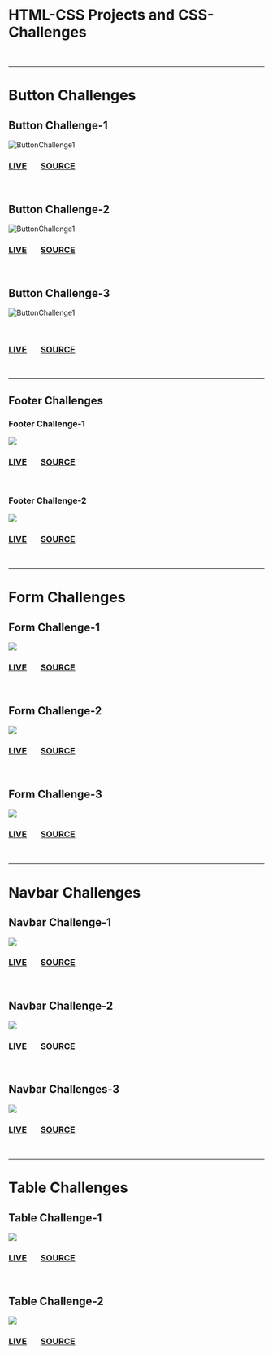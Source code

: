 # HTML-CSS Projects and CSS-Challenges
<br/>   

***
# Button Challenges

## Button Challenge-1
![ButtonChallenge1](./ButtonChallenges/Challenge_1/images/Button_Challenge_1.png)

### [LIVE](https://css-challenges-naga.netlify.app/css_challenges/buttonchallenges/challenge_1/) &nbsp;&nbsp;&nbsp;&nbsp;&nbsp;  [SOURCE](https://github.com/Nagananda1999/CSS_Challenges-and-HTML_Projects/tree/master/CSS_Challenges/ButtonChallenges/Challenge_1)

<br/>

## Button Challenge-2
![ButtonChallenge1](./ButtonChallenges/Challenge_2/images/Button_Challenge_2.png)

### [LIVE](https://css-challenges-naga.netlify.app/css_challenges/buttonchallenges/challenge_2/) &nbsp;&nbsp;&nbsp;&nbsp;&nbsp;  [SOURCE](https://github.com/Nagananda1999/CSS_Challenges-and-HTML_Projects/tree/master/CSS_Challenges/ButtonChallenges/Challenge_2)

<br/>

## Button Challenge-3
![ButtonChallenge1](./ButtonChallenges/Challenge_3/images/Button_Challenge_3.png)

<br/>

### [LIVE](https://css-challenges-naga.netlify.app/css_challenges/buttonchallenges/challenge_3/) &nbsp;&nbsp;&nbsp;&nbsp;&nbsp;  [SOURCE](https://github.com/Nagananda1999/CSS_Challenges-and-HTML_Projects/tree/master/CSS_Challenges/ButtonChallenges/Challenge_3)


<br/>

***

## Footer Challenges
### Footer Challenge-1
![](./Footer%20Section/Challenge_1/images/Footer_Challenge_1.png)
### [LIVE](https://css-challenges-naga.netlify.app/css_challenges/footer%20section/challenge_1/) &nbsp;&nbsp;&nbsp;&nbsp;&nbsp;  [SOURCE](https://github.com/Nagananda1999/CSS_Challenges-and-HTML_Projects/tree/master/CSS_Challenges/Footer%20Section/Challenge_1)

<br/>

### Footer Challenge-2
![](./Footer%20Section/Challenge_2/images/Footer_Challenge_2.png)
### [LIVE](https://css-challenges-naga.netlify.app/css_challenges/footer%20section/challenge_2/) &nbsp;&nbsp;&nbsp;&nbsp;&nbsp; [SOURCE](https://github.com/Nagananda1999/CSS_Challenges-and-HTML_Projects/tree/master/CSS_Challenges/Footer%20Section/Challenge_2)


<br/>

***

# Form Challenges
## Form Challenge-1
![](./FormChallenges/Challenge_1/Images/Form_Challenge_1.png)
### [LIVE](https://css-challenges-naga.netlify.app/css_challenges/formchallenges/challenge_1/) &nbsp;&nbsp;&nbsp;&nbsp;&nbsp; [SOURCE](https://github.com/Nagananda1999/CSS_Challenges-and-HTML_Projects/tree/master/CSS_Challenges/FormChallenges/Challenge_1)

<br/>

## Form Challenge-2
![](./FormChallenges/Challenge_2/images/Form_Challenge_3.png)
### [LIVE](https://css-challenges-naga.netlify.app/css_challenges/formchallenges/challenge_2/) &nbsp;&nbsp;&nbsp;&nbsp;&nbsp; [SOURCE](https://github.com/Nagananda1999/CSS_Challenges-and-HTML_Projects/tree/master/CSS_Challenges/FormChallenges/Challenge_2)

<br/>

## Form Challenge-3
![](./FormChallenges/Challenge_3/images/Form_Challenges_2.png)
### [LIVE](https://css-challenges-naga.netlify.app/css_challenges/formchallenges/challenge_3/) &nbsp;&nbsp;&nbsp;&nbsp;&nbsp; [SOURCE](https://github.com/Nagananda1999/CSS_Challenges-and-HTML_Projects/tree/master/CSS_Challenges/FormChallenges/Challenge_3)

<br/>

***

# Navbar Challenges
## Navbar Challenge-1
![](./NavbarChallenges/Challenge_1/images/Navbar_challenges_1.gif)
### [LIVE](https://css-challenges-naga.netlify.app/css_challenges/navbarchallenges/challenge_1/) &nbsp;&nbsp;&nbsp;&nbsp;&nbsp; [SOURCE](https://github.com/Nagananda1999/CSS_Challenges-and-HTML_Projects/tree/master/CSS_Challenges/NavbarChallenges/Challenge_1)

<br/>

## Navbar Challenge-2
![](./NavbarChallenges/Challenge_2/images/Navbar_Challenge_2.gif)
### [LIVE](https://css-challenges-naga.netlify.app/css_challenges/navbarchallenges/challenge_2/) &nbsp;&nbsp;&nbsp;&nbsp;&nbsp; [SOURCE](https://github.com/Nagananda1999/CSS_Challenges-and-HTML_Projects/tree/master/CSS_Challenges/NavbarChallenges/Challenge_2)

<br/>

## Navbar Challenges-3
![](./NavbarChallenges/Challenge_3/images/Navbar_Challenge_3.gif)
### [LIVE](https://css-challenges-naga.netlify.app/css_challenges/navbarchallenges/challenge_3/) &nbsp;&nbsp;&nbsp;&nbsp;&nbsp; [SOURCE](https://github.com/Nagananda1999/CSS_Challenges-and-HTML_Projects/tree/master/CSS_Challenges/NavbarChallenges/Challenge_3)

<br/>

***

# Table Challenges

## Table Challenge-1
![](./Table%20Challenges/Challenge_1/images/Table_Challenge_1.png)
### [LIVE](https://css-challenges-naga.netlify.app/css_challenges/table%20challenges/challenge_1/) &nbsp;&nbsp;&nbsp;&nbsp;&nbsp; [SOURCE](https://github.com/Nagananda1999/CSS_Challenges-and-HTML_Projects/tree/master/CSS_Challenges/Table%20Challenges/Challenge_1)

<br/>

## Table Challenge-2
![](./Table%20Challenges/Challenge_2/images/Tables_Challenges_2.png)
### [LIVE](https://css-challenges-naga.netlify.app/css_challenges/table%20challenges/challenge_2/) &nbsp;&nbsp;&nbsp;&nbsp;&nbsp; [SOURCE](https://github.com/Nagananda1999/CSS_Challenges-and-HTML_Projects/tree/master/CSS_Challenges/Table%20Challenges/Challenge_2)

